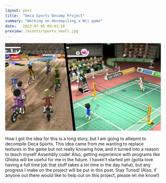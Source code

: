 ```yaml
---
layout: post
title:  "Deca Sports Decomp Project"
summary: "Working on decompiling a Wii game"
date:   2023-07-05 09:41:16
preview: /assets/sports_small.jpg
---
```


![Picture 1](/assets/sports_big.jpg)

How I got the idea for this is a long story, but I am going to attepmt to decompile Deca Sports. This idea came from me wanting to replace textures in the game but not really knowing how, and it turned into a reason to teach myself Assembly code! Also, getting experience with programs like Ghidra will be useful for me in the future. I haven't started yet (gotta love having a full time job that stuff takes a lot time in the day haha), but any progress I make on the project will be put in this post. Stay Tuned! (Also, if anyone out there
would like to help out on this project, please let me know!)
